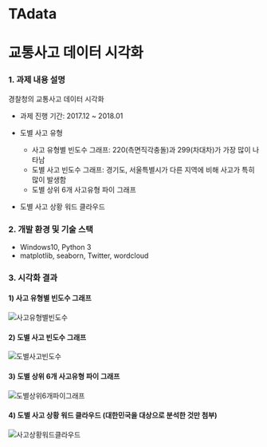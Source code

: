 # TAdata

교통사고 데이터 시각화
===============================    
### 1. 과제 내용 설명

경찰청의 교통사고 데이터 시각화

* 과제 진행 기간: 2017.12 ~ 2018.01

* 도별 사고 유형
    + 사고 유형별 빈도수 그래프: 220(측면직각충돌)과 299(차대차)가 가장 많이 나타남     
    + 도별 사고 빈도수 그래프: 경기도, 서울특별시가 다른 지역에 비해 사고가 특히 많이 발생함   
    + 도별 상위 6개 사고유형 파이 그래프    
* 도별 사고 상황 워드 클라우드 

### 2. 개발 환경 및 기술 스택

* Windows10, Python 3    
* matplotlib, seaborn, Twitter, wordcloud

### 3. 시각화 결과

#### 1) 사고 유형별 빈도수 그래프    
![사고유형별빈도수](https://user-images.githubusercontent.com/37493709/92339654-3b8bf000-f0f2-11ea-9a66-e73487be3420.PNG)

#### 2) 도별 사고 빈도수 그래프    
![도별사고빈도수](https://user-images.githubusercontent.com/37493709/92339651-3890ff80-f0f2-11ea-8d2a-91bcc18d3946.PNG) 

#### 3) 도별 상위 6개 사고유형 파이 그래프     
![도별상위6개파이그래프](https://user-images.githubusercontent.com/37493709/92339652-39c22c80-f0f2-11ea-8631-23a4379fac2b.PNG)

#### 4) 도별 사고 상황 워드 클라우드 (대한민국을 대상으로 분석한 것만 첨부)    
![사고상황워드클라우드](https://user-images.githubusercontent.com/37493709/92339653-3a5ac300-f0f2-11ea-9f01-fb8296d42de3.PNG)
